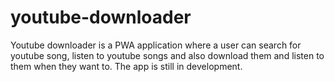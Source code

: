 # youtube-downloader

Youtube downloader is a PWA application where a user can search for youtube song, listen to youtube songs and also download them and listen to them when they want to.
The app is still in development.
